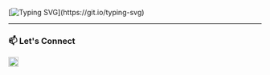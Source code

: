 [![Typing SVG](https://readme-typing-svg.demolab.com?font=Cinzel&pause=1000&width=435&lines=%F0%9F%91%8B%7C+Hey+there%2C+Arman+Qureshi+here+!)](https://git.io/typing-svg)

---

### 📫 Let's Connect
<a href="https://www.linkedin.com/in/thearmanqureshi" target="_blank">
  <img src="https://cdn.jsdelivr.net/npm/simple-icons/icons/linkedin.svg" alt="LinkedIn" width="20">
</a>
